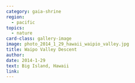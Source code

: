 ```yaml
---
category: gaia-shrine
region:
  - pacific
topics:
  - nature
card-class: gallery-image
image: photo_2014_1_29_hawaii_waipio_valley.jpg
title: Waipo Valley Descent
author:
date: 2014-1-29
text: Big Island, Hawaii
link:
---
```

